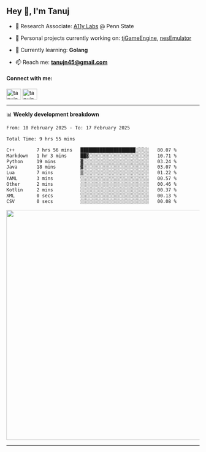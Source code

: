 <h2>Hey 👋, I'm Tanuj</h2>

- 🔬 Research Associate: [A11y Labs](https://a11y.ist.psu.edu/) @ Penn State 

- 🔭 Personal projects currently working on: [tjGameEngine](https://github.com/tanujn45/tjGameEngine), [nesEmulator](https://github.com/tanujn45/nesEmulator)

- 🌱 Currently learning: **Golang**

- 📫 Reach me: **tanujn45@gmail.com**

<h4 align="left">Connect with me:</h4>
<p align="left">
<a href="https://twitter.com/tanujn45" target="blank"><img align="center" src="https://raw.githubusercontent.com/rahuldkjain/github-profile-readme-generator/master/src/images/icons/Social/twitter.svg" alt="tanujn45" height="28" width="38" /></a>
<a href="https://linkedin.com/in/tanujn45" target="blank"><img align="center" src="https://raw.githubusercontent.com/rahuldkjain/github-profile-readme-generator/master/src/images/icons/Social/linked-in-alt.svg" alt="tanujn45" height="28" width="38" /></a>
</p>

-------

📊 **Weekly development breakdown**
<!--START_SECTION:waka-->

```txt
From: 10 February 2025 - To: 17 February 2025

Total Time: 9 hrs 55 mins

C++        7 hrs 56 mins   ████████████████████░░░░░   80.07 %
Markdown   1 hr 3 mins     ██▓░░░░░░░░░░░░░░░░░░░░░░   10.71 %
Python     19 mins         ▓░░░░░░░░░░░░░░░░░░░░░░░░   03.24 %
Java       18 mins         ▓░░░░░░░░░░░░░░░░░░░░░░░░   03.07 %
Lua        7 mins          ▒░░░░░░░░░░░░░░░░░░░░░░░░   01.22 %
YAML       3 mins          ░░░░░░░░░░░░░░░░░░░░░░░░░   00.57 %
Other      2 mins          ░░░░░░░░░░░░░░░░░░░░░░░░░   00.46 %
Kotlin     2 mins          ░░░░░░░░░░░░░░░░░░░░░░░░░   00.37 %
XML        0 secs          ░░░░░░░░░░░░░░░░░░░░░░░░░   00.13 %
CSV        0 secs          ░░░░░░░░░░░░░░░░░░░░░░░░░   00.08 %
```

<!--END_SECTION:waka-->

<img src="https://wakatime.com/share/@018e9abd-1aa4-4aa6-9db7-5ca3b999e810/4650b67a-98aa-46b4-b598-3d8a2451f0df.svg" width="600"/>

-------
